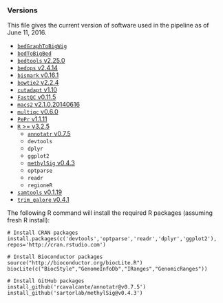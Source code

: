 ### Versions

This file gives the current version of software used in the pipeline as of June 11, 2016.

* [`bedGraphToBigWig`](https://www.encodeproject.org/software/bedgraphtobigwig/)
* [`bedToBigBed`](https://www.encodeproject.org/software/bedToBigBed/)
* [`bedtools` v2.25.0](https://github.com/arq5x/bedtools2/releases/tag/v2.25.0)
* [`bedops` v2.4.14](https://github.com/bedops/bedops/releases/tag/v2.4.14)
* [`bismark` v0.16.1](https://github.com/FelixKrueger/Bismark/releases/tag/0.16.1)
* [`bowtie2` v2.2.4](https://github.com/BenLangmead/bowtie2/releases/tag/v2.2.4)
* [`cutadapt` v1.10](https://pypi.python.org/pypi/cutadapt/1.10)
* [`FastQC` v0.11.5](http://www.bioinformatics.babraham.ac.uk/projects/fastqc/fastqc_v0.11.5.zip)
* [`macs2` v2.1.0.20140616](https://pypi.python.org/pypi/MACS2/2.1.0.20140616)
* [`multiqc` v0.6.0](https://github.com/ewels/MultiQC/releases/tag/v0.6)
* [`PePr` v1.1.11](https://github.com/shawnzhangyx/PePr/releases/tag/1.1.11)
* [`R` >= v3.2.5](https://cran.r-project.org)
	* [`annotatr` v0.7.5](https://github.com/rcavalcante/annotatr/releases/tag/v0.7.5)
	* `devtools`
	* `dplyr`
	* `ggplot2`
	* [`methylSig` v0.4.3](https://github.com/sartorlab/methylSig/releases/tag/v0.4.3)
	* `optparse`
	* `readr`
	* `regioneR`
* [`samtools` v0.1.19](https://github.com/samtools/samtools/releases/tag/0.1.19)
* [`trim_galore` v0.4.1](http://www.bioinformatics.babraham.ac.uk/projects/trim_galore/trim_galore_v0.4.1.zip)

The following R command will install the required R packages (assuming fresh R install):

```{r}
# Install CRAN packages
install.packages(c('devtools','optparse','readr','dplyr','ggplot2'), repos='http://cran.rstudio.com')

# Install Bioconductor packages
source("http://bioconductor.org/biocLite.R")
biocLite(c("BiocStyle","GenomeInfoDb","IRanges","GenomicRanges"))

# Install GitHub packages
install_github('rcavalcante/annotatr@v0.7.5')
install_github('sartorlab/methylSig@v0.4.3')
```
